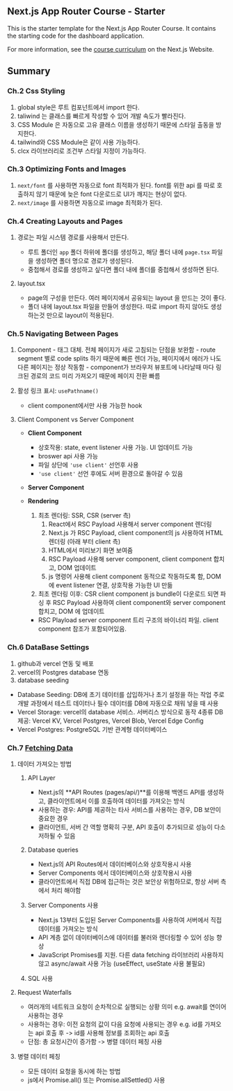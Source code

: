 ## Next.js App Router Course - Starter

This is the starter template for the Next.js App Router Course. It contains the starting code for the dashboard application.

For more information, see the [course curriculum](https://nextjs.org/learn) on the Next.js Website.

## Summary

### Ch.2 Css Styling

1. global style은 루트 컴포넌트에서 import 한다.
2. taliwind 는 클래스를 빠르게 작성할 수 있어 개발 속도가 빨라진다.
3. CSS Module 은 자동으로 고유 클래스 이름을 생성하기 때문에 스타일 출동을 방지한다.
4. tailwind와 CSS Module은 같이 사용 가능하다.
5. clcx 라이브러리로 조건부 스타일 지정이 가능하다.

### Ch.3 Optimizing Fonts and Images

1. `next/font` 를 사용하면 자동으로 font 최적화가 된다.
   font를 위한 api 를 따로 호출하지 않기 때문에 늦은 font 다운로드로 UI가 깨지는 현상이 없다.
2. `next/image` 를 사용하면 자동으로 image 최적화가 된다.

### Ch.4 Creating Layouts and Pages

1. 경로는 파일 시스템 경로를 사용해서 만든다.

   - 루트 폴더인 `app` 폴더 하위에 폴더를 생성하고, 해당 폴더 내에 `page.tsx` 파일을 생성하면 폴더 명으로 경로가 생성된다.
   - 중첩해서 경로를 생성하고 싶다면 폴더 내에 폴더를 중첩해서 생성하면 된다.

2. layout.tsx
   - page의 구성을 만든다. 여러 페이지에서 공유되는 layout 을 만드는 것이 좋다.
   - 폴더 내에 layout.tsx 파일을 만들어 생성한다. 따로 import 하지 않아도 생성하는것 만으로 layout이 적용된다.

### Ch.5 Navigating Between Pages

1. <Link> Component
   - <a> 태그 대체. 전체 페이지가 새로 고침되는 단점을 보완함
   - route segment 별로 code splits 하기 때문에 빠른 렌더 가능, 페이지에서 에러가 나도 다른 페이지는 정상 작동함
   - <Link> component가 브라우저 뷰포트에 나타날때 마다 링크된 경로의 코드 미리 가져오기 때문에 페이지 전환 빠름

2. 활성 링크 표시: `usePathname()`

   - client component에서만 사용 가능한 hook

3. Client Component vs Server Component

   - **Client Component**

     - 상호작용: state, event listener 사용 가능. UI 업데이트 가능
     - broswer api 사용 가능
     - 파일 상단에 `'use client'` 선언후 사용
     - `'use client'` 선언 후에도 서버 환경으로 돌아갈 수 있음

   - **Server Component**

   - **Rendering**
     1. 최초 렌더링: SSR, CSR
        (server 측)
        1. React에서 RSC Payload 사용해서 server component 렌더링
        2. Next.js 가 RSC Payload, client component의 js 사용하여 HTML 렌더링
           (아래 부터 client 측)
        3. HTML에서 미리보기 화면 보여줌
        4. RSC Payload 사용해 server component, client component 합치고, DOM 업데이트
        5. js 명령어 사용해 client component 동적으로 작동하도록 함, DOM에 event listener 연결, 상호작용 가능한 UI 만듦
     2. 최초 렌더링 이후: CSR
        client component js bundle이 다운로드 되면 파싱 후 RSC Payload 사용하여 client component와 server component 합치고, DOM 에 업데이트
     - RSC Playload
       server component 트리 구조의 바이너리 파일. client component 참조가 포함되어있음.

### Ch.6 DataBase Settings

1. github과 vercel 연동 및 배포
2. vercel의 Postgres database 연동
3. database seeding

- Database Seeding: DB에 초기 데이터를 삽입하거나 초기 설정을 하는 작업
  주로 개발 과정에서 테스트 데이터나 필수 데이터를 DB에 자동으로 채워 넣을 때 사용
- Vercel Storage: vercel의 database 서비스. 서버리스 방식으로 동작
  4종류 DB 제공: Vercel KV, Vercel Postgres, Vercel Blob, Vercel Edge Config
- Vercel Postgres: PostgreSQL 기반 관계형 데이터베이스

### Ch.7 [Fetching Data](https://nextjs.org/learn/dashboard-app/fetching-data)

1. 데이터 가져오는 방법

   1. API Layer

      - Next.js의 **API Routes (pages/api/)**를 이용해 백엔드 API를 생성하고, 클라이언트에서 이를 호출하여 데이터를 가져오는 방식
      - 사용하는 경우: API를 제공하는 타사 서비스를 사용하는 경우, DB 보안이 중요한 경우
      - 클라이언트, 서버 간 역할 명확히 구분, API 호출이 추가되므로 성능이 다소 저하될 수 있음

   2. Database queries

      - Next.js의 API Routes에서 데이터베이스와 상호작용시 사용
      - Server Components 에서 데이터베이스와 상호작용시 사용
      - 클라이언트에서 직접 DB에 접근하는 것은 보안상 위험하므로, 항상 서버 측에서 처리 해야함

   3. Server Components 사용

      - Next.js 13부터 도입된 Server Components를 사용하여 서버에서 직접 데이터를 가져오는 방식
      - API 계층 없이 데이터베이스에 데이터를 불러와 렌더링할 수 있어 성능 향상
      - JavaScript Promises를 지원. 다른 data fetching 라이브러리 사용하지 않고 async/await 사용 가능 (useEffect, useState 사용 불필요)

   4. SQL 사용

2. Request Waterfalls

   - 여러개의 네트워크 요청이 순차적으로 실행되는 상황 의미 e.g. await를 연이어 사용하는 경우
   - 사용하는 경우: 이전 요청의 값이 다음 요청에 사용되는 경우
     e.g. id를 가져오는 api 호출 후 -> id를 사용해 정보를 조회하는 api 호출
   - 단점: 총 요청시간이 증가함 -> 병렬 데이터 페칭 사용

3. 병렬 데이터 페칭
   - 모든 데이터 요청을 동시에 하는 방법
   - js에서 Promise.all() 또는 Promise.allSettled() 사용
